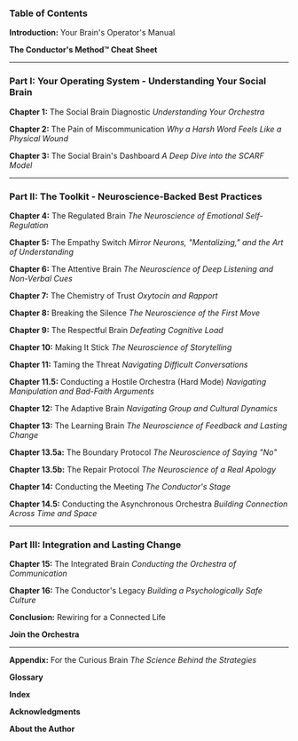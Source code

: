 ### **Table of Contents**


**Introduction:** Your Brain's Operator's Manual

**The Conductor's Method™ Cheat Sheet**

---

### **Part I: Your Operating System - Understanding Your Social Brain**

**Chapter 1:** The Social Brain Diagnostic
*Understanding Your Orchestra*

**Chapter 2:** The Pain of Miscommunication
*Why a Harsh Word Feels Like a Physical Wound*

**Chapter 3:** The Social Brain's Dashboard
*A Deep Dive into the SCARF Model*

---

### **Part II: The Toolkit - Neuroscience-Backed Best Practices**

**Chapter 4:** The Regulated Brain
*The Neuroscience of Emotional Self-Regulation*

**Chapter 5:** The Empathy Switch
*Mirror Neurons, "Mentalizing," and the Art of Understanding*

**Chapter 6:** The Attentive Brain
*The Neuroscience of Deep Listening and Non-Verbal Cues*

**Chapter 7:** The Chemistry of Trust
*Oxytocin and Rapport*

**Chapter 8:** Breaking the Silence
*The Neuroscience of the First Move*

**Chapter 9:** The Respectful Brain
*Defeating Cognitive Load*

**Chapter 10:** Making It Stick
*The Neuroscience of Storytelling*

**Chapter 11:** Taming the Threat
*Navigating Difficult Conversations*

**Chapter 11.5:** Conducting a Hostile Orchestra (Hard Mode)
*Navigating Manipulation and Bad-Faith Arguments*

**Chapter 12:** The Adaptive Brain
*Navigating Group and Cultural Dynamics*

**Chapter 13:** The Learning Brain
*The Neuroscience of Feedback and Lasting Change*

**Chapter 13.5a:** The Boundary Protocol
*The Neuroscience of Saying "No"*

**Chapter 13.5b:** The Repair Protocol
*The Neuroscience of a Real Apology*

**Chapter 14:** Conducting the Meeting
*The Conductor's Stage*

**Chapter 14.5:** Conducting the Asynchronous Orchestra
*Building Connection Across Time and Space*

---

### **Part III: Integration and Lasting Change**

**Chapter 15:** The Integrated Brain
*Conducting the Orchestra of Communication*

**Chapter 16:** The Conductor's Legacy
*Building a Psychologically Safe Culture*

**Conclusion:** Rewiring for a Connected Life

**Join the Orchestra**

---

**Appendix:** For the Curious Brain
*The Science Behind the Strategies*

**Glossary**

**Index**

**Acknowledgments**

**About the Author**
